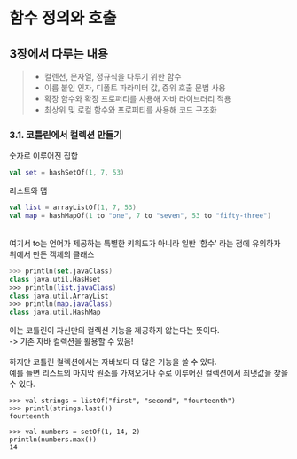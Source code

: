 # 함수 정의와 호출
## 3장에서 다루는 내용

> - 컬렌션, 문자열, 정규식을 다루기 위한 함수
> - 이름 붙인 인자, 디폴트 파라미터 값, 중위 호출 문법 사용
> - 확장 함수와 확장 프로퍼티를 사용해 자바 라이브러리 적용
> - 최상위 및 로컬 함수와 프로퍼티를 사용해 코드 구조화

### 3.1. 코틀린에서 컬렉션 만들기

숫자로 이루어진 집합
```kotlin
val set = hashSetOf(1, 7, 53)
```
리스트와 맵
```kotlin
val list = arrayListOf(1, 7, 53)
val map = hashMapOf(1 to "one", 7 to "seven", 53 to "fifty-three")
```
 <br>
 여기서 to는 언어가 제공하는 특별한 키워드가 아니라 일반 '함수' 라는 점에 유의하자
 <br>
 위에서 만든 객체의 클래스

 ```kotlin
>>> println(set.javaClass)
class java.util.HasHset
>>> println(list.javaClass)
class java.util.ArrayList
>>> println(map.javaClass)
class java.util.HashMap

 ```
이는 코틀린이 자신만의 컬렉션 기능을 제공하지 않는다는 뜻이다.
<br>
-> 기존 자바 컬렉션을 활용할 수 있음!
<br>
<br>
하지만 코틀린 컬렉션에서는 자바보다 더 많은 기능을 쓸 수 있다.
<br>
예를 들면 리스트의 마지막 원소를 가져오거나 수로 이루어진 컬렉션에서 최댓값을 찾을 수 있다.
```kotli
>>> val strings = listOf("first", "second", "fourteenth")
>>> printl(strings.last())
fourteenth

>>> val numbers = setOf(1, 14, 2)
println(numbers.max())
14
```
